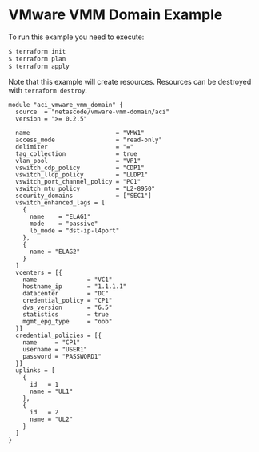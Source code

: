 <!-- BEGIN_TF_DOCS -->
# VMware VMM Domain Example

To run this example you need to execute:

```bash
$ terraform init
$ terraform plan
$ terraform apply
```

Note that this example will create resources. Resources can be destroyed with `terraform destroy`.

```hcl
module "aci_vmware_vmm_domain" {
  source  = "netascode/vmware-vmm-domain/aci"
  version = ">= 0.2.5"

  name                        = "VMW1"
  access_mode                 = "read-only"
  delimiter                   = "="
  tag_collection              = true
  vlan_pool                   = "VP1"
  vswitch_cdp_policy          = "CDP1"
  vswitch_lldp_policy         = "LLDP1"
  vswitch_port_channel_policy = "PC1"
  vswitch_mtu_policy          = "L2-8950"
  security_domains            = ["SEC1"]
  vswitch_enhanced_lags = [
    {
      name    = "ELAG1"
      mode    = "passive"
      lb_mode = "dst-ip-l4port"
    },
    {
      name = "ELAG2"
    }
  ]
  vcenters = [{
    name              = "VC1"
    hostname_ip       = "1.1.1.1"
    datacenter        = "DC"
    credential_policy = "CP1"
    dvs_version       = "6.5"
    statistics        = true
    mgmt_epg_type     = "oob"
  }]
  credential_policies = [{
    name     = "CP1"
    username = "USER1"
    password = "PASSWORD1"
  }]
  uplinks = [
    {
      id   = 1
      name = "UL1"
    },
    {
      id   = 2
      name = "UL2"
    }
  ]
}
```
<!-- END_TF_DOCS -->
